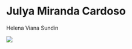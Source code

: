 #   Julya Miranda Cardoso

Helena Viana Sundin

![](https://media.tenor.com/0Q5IZ6e9pC8AAAAM/cat-cute-cat.gif)




